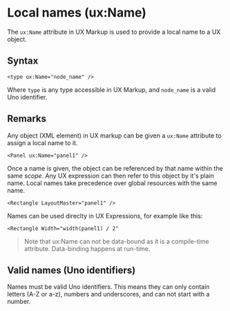 # Local names (ux:Name)

The `ux:Name` attribute in UX Markup is used to provide a local name to a UX object.

## Syntax

	<type ux:Name="node_name" />

Where `type` is any type accessible in UX Markup, and `node_name` is a valid Uno identifier.

## Remarks

Any object (XML element) in UX markup can be given a `ux:Name` attribute to assign a local name to it. 

	<Panel ux:Name="panel1" />

Once a name is given, the object can be referenced by that name within the same *scope*. Any UX expression can then refer to this object by it's plain name. Local names take precedence over global resources with the same name.

	<Rectangle LayoutMaster="panel1" />

Names can be used direclty in UX Expressions, for example like this:

	<Rectangle Width="width(panel1) / 2"
	
> Note that ux:Name can not be data-bound as it is a compile-time attribute. Data-binding happens at run-time.

## Valid names (Uno identifiers)

Names must be valid Uno identifiers. This means they can only contain letters (A-Z or a-z), numbers and underscores, and can not start with a number.
